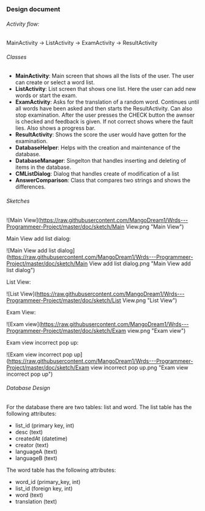 ### Design document

###### Activity flow:

MainActivity -> ListActivity -> ExamActivity -> ResultActivity

###### Classes

- **MainActivity**: Main screen that shows all the lists of the user. The user can create or select a word list.
- **ListActivity**: List screen that shows one list. Here the user can add new words or start the exam.
- **ExamActivity**: Asks for the translation of a random word. Continues until all words have been asked and then starts the ResultActivity. Can also stop examination. After the user presses the CHECK button the awnser is checked and feedback is given. If not correct shows where the fault lies. Also shows a progress bar.
- **ResultActivity**: Shows the score the user would have gotten for the examination.
- **DatabaseHelper**: Helps with the creation and maintenance of the database.
- **DatabaseManager**: Singelton that handles inserting and deleting of items in the database.
- **CMListDialog**: Dialog that handles create of modification of a list
- **AnswerComparison**: Class that compares two strings and shows the differences.

###### Sketches

![Main View](https://raw.githubusercontent.com/MangoDream1/Wrds---Programmeer-Project/master/doc/sketch/Main View.png "Main View")

Main View add list dialog:

![Main View add list dialog](https://raw.githubusercontent.com/MangoDream1/Wrds---Programmeer-Project/master/doc/sketch/Main View add list dialog.png "Main View add list dialog")

List View:

![List View](https://raw.githubusercontent.com/MangoDream1/Wrds---Programmeer-Project/master/doc/sketch/List View.png "List View")

Exam View:

![Exam view](https://raw.githubusercontent.com/MangoDream1/Wrds---Programmeer-Project/master/doc/sketch/Exam view.png "Exam view")

Exam view incorrect pop up:

![Exam view incorrect pop up](https://raw.githubusercontent.com/MangoDream1/Wrds---Programmeer-Project/master/doc/sketch/Exam view incorrect pop up.png "Exam view incorrect pop up")

###### Database Design

For the database there are two tables: list and word. The list table has the following attributes:
- list_id (primary key, int)
- desc (text)
- createdAt (datetime)
- creator (text)
- languageA (text)
- languageB (text)

The word table has the following attributes:
- word_id (primary_key, int)
- list_id (foreign key, int)
- word (text)
- translation (text)
